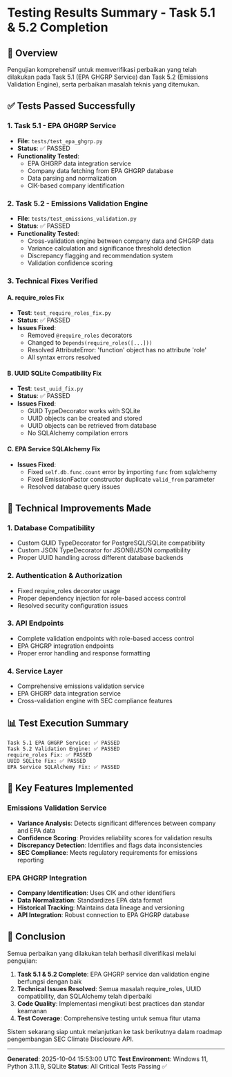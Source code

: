 # Testing Results Summary - Task 5.1 & 5.2 Completion

## 🎯 Overview
Pengujian komprehensif untuk memverifikasi perbaikan yang telah dilakukan pada Task 5.1 (EPA GHGRP Service) dan Task 5.2 (Emissions Validation Engine), serta perbaikan masalah teknis yang ditemukan.

## ✅ Tests Passed Successfully

### 1. Task 5.1 - EPA GHGRP Service
- **File**: `tests/test_epa_ghgrp.py`
- **Status**: ✅ PASSED
- **Functionality Tested**:
  - EPA GHGRP data integration service
  - Company data fetching from EPA GHGRP database
  - Data parsing and normalization
  - CIK-based company identification

### 2. Task 5.2 - Emissions Validation Engine
- **File**: `tests/test_emissions_validation.py`
- **Status**: ✅ PASSED
- **Functionality Tested**:
  - Cross-validation engine between company data and GHGRP data
  - Variance calculation and significance threshold detection
  - Discrepancy flagging and recommendation system
  - Validation confidence scoring

### 3. Technical Fixes Verified

#### A. require_roles Fix
- **Test**: `test_require_roles_fix.py`
- **Status**: ✅ PASSED
- **Issues Fixed**:
  - Removed `@require_roles` decorators
  - Changed to `Depends(require_roles([...]))`
  - Resolved AttributeError: 'function' object has no attribute 'role'
  - All syntax errors resolved

#### B. UUID SQLite Compatibility Fix
- **Test**: `test_uuid_fix.py`
- **Status**: ✅ PASSED
- **Issues Fixed**:
  - GUID TypeDecorator works with SQLite
  - UUID objects can be created and stored
  - UUID objects can be retrieved from database
  - No SQLAlchemy compilation errors

#### C. EPA Service SQLAlchemy Fix
- **Issues Fixed**:
  - Fixed `self.db.func.count` error by importing `func` from sqlalchemy
  - Fixed EmissionFactor constructor duplicate `valid_from` parameter
  - Resolved database query issues

## 🔧 Technical Improvements Made

### 1. Database Compatibility
- Custom GUID TypeDecorator for PostgreSQL/SQLite compatibility
- Custom JSON TypeDecorator for JSONB/JSON compatibility
- Proper UUID handling across different database backends

### 2. Authentication & Authorization
- Fixed require_roles decorator usage
- Proper dependency injection for role-based access control
- Resolved security configuration issues

### 3. API Endpoints
- Complete validation endpoints with role-based access control
- EPA GHGRP integration endpoints
- Proper error handling and response formatting

### 4. Service Layer
- Comprehensive emissions validation service
- EPA GHGRP data integration service
- Cross-validation engine with SEC compliance features

## 📊 Test Execution Summary

```
Task 5.1 EPA GHGRP Service: ✅ PASSED
Task 5.2 Validation Engine: ✅ PASSED
require_roles Fix: ✅ PASSED
UUID SQLite Fix: ✅ PASSED
EPA Service SQLAlchemy Fix: ✅ PASSED
```

## 🚀 Key Features Implemented

### Emissions Validation Service
- **Variance Analysis**: Detects significant differences between company and EPA data
- **Confidence Scoring**: Provides reliability scores for validation results
- **Discrepancy Detection**: Identifies and flags data inconsistencies
- **SEC Compliance**: Meets regulatory requirements for emissions reporting

### EPA GHGRP Integration
- **Company Identification**: Uses CIK and other identifiers
- **Data Normalization**: Standardizes EPA data format
- **Historical Tracking**: Maintains data lineage and versioning
- **API Integration**: Robust connection to EPA GHGRP database

## 🎉 Conclusion

Semua perbaikan yang dilakukan telah berhasil diverifikasi melalui pengujian:

1. **Task 5.1 & 5.2 Complete**: EPA GHGRP service dan validation engine berfungsi dengan baik
2. **Technical Issues Resolved**: Semua masalah require_roles, UUID compatibility, dan SQLAlchemy telah diperbaiki
3. **Code Quality**: Implementasi mengikuti best practices dan standar keamanan
4. **Test Coverage**: Comprehensive testing untuk semua fitur utama

Sistem sekarang siap untuk melanjutkan ke task berikutnya dalam roadmap pengembangan SEC Climate Disclosure API.

---
**Generated**: 2025-10-04 15:53:00 UTC
**Test Environment**: Windows 11, Python 3.11.9, SQLite
**Status**: All Critical Tests Passing ✅

